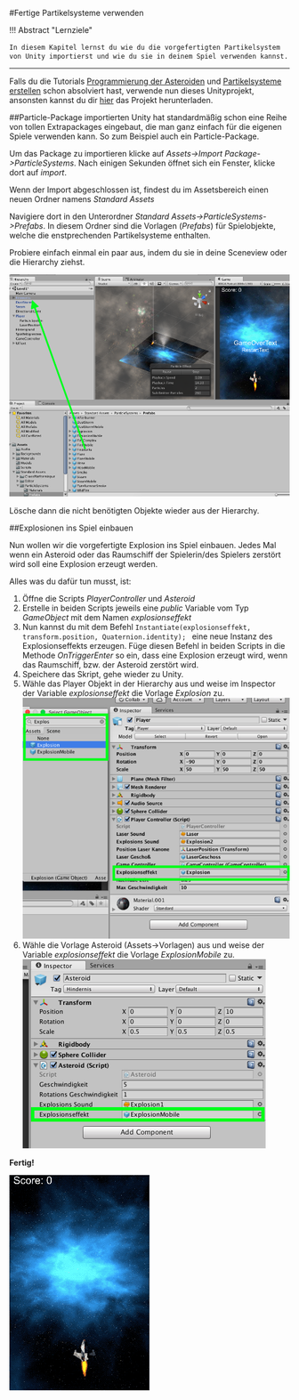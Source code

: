 #Fertige Partikelsysteme verwenden

!!! Abstract "Lernziele"

    In diesem Kapitel lernst du wie du die vorgefertigten Partikelsystem von Unity importierst und wie du sie in deinem Spiel verwenden kannst.
-----

Falls du die Tutorials [Programmierung der Asteroiden](T01-spaceasteroids.md) und [Partikelsysteme erstellen](T02-particles1.md) schon absolviert hast, verwende nun dieses Unityprojekt, ansonsten kannst du dir [hier](https://github.com/learn2proGrAME/proGrAME-Beispiele-und-Quellcodes/blob/master/SpaceAsteroids/SpaceAsteroids3.zip) das Projekt herunterladen.

##Particle-Package importierten
Unity hat standardmäßig schon eine Reihe von tollen Extrapackages eingebaut, die man ganz einfach für die eigenen Spiele verwenden kann. So zum Beispiel auch ein Particle-Package.


Um das Package zu importieren klicke auf *Assets->Import Package->ParticleSystems*. Nach einigen Sekunden öffnet sich ein Fenster, klicke dort auf *import*.


Wenn der Import abgeschlossen ist, findest du im Assetsbereich einen neuen Ordner namens *Standard Assets*

Navigiere dort in den Unterordner *Standard Assets->ParticleSystems->Prefabs*. In diesem Ordner sind die Vorlagen (*Prefabs*) für Spielobjekte, welche die enstprechenden Partikelsysteme enthalten.

Probiere einfach einmal ein paar aus, indem du sie in deine Sceneview oder die Hierarchy ziehst.

![Prefabs testen](img/prefabstest.png)

Lösche dann die nicht benötigten Objekte wieder aus der Hierarchy.

##Explosionen ins Spiel einbauen

Nun wollen wir die vorgefertigte Explosion ins Spiel einbauen. Jedes Mal wenn ein Asteroid oder das Raumschiff der Spielerin/des Spielers zerstört wird soll eine Explosion erzeugt werden.

Alles was du dafür tun musst, ist:

1. Öffne die Scripts *PlayerController* und *Asteroid*
2. Erstelle in beiden Scripts jeweils eine *public* Variable vom Typ *GameObject* mit dem Namen *explosionseffekt*
3. Nun kannst du mit dem Befehl ```Instantiate(explosionseffekt, transform.position, Quaternion.identity); ``` eine neue Instanz des Explosionseffekts erzeugen. Füge diesen Befehl in beiden Scripts in die Methode *OnTriggerEnter* so ein, dass eine Explosion erzeugt wird, wenn das Raumschiff, bzw. der Asteroid zerstört wird.
4. Speichere das Skript, gehe wieder zu Unity.
5. Wähle das Player Objekt in der Hierarchy aus und weise im Inspector der Variable *explosionseffekt* die Vorlage *Explosion* zu.  
![explosion zuweisen1](img/explosionseffektzuweisenPlayer.png)
6. Wähle die Vorlage Asteroid (Assets->Vorlagen) aus und weise der Variable *explosionseffekt* die Vorlage *ExplosionMobile* zu.  
![explosion zuweisen2](img/explosionseffektzuweisenAsteroid.png)

**Fertig!**

![Explosionseffekte eingebaut](img/finalExplosions.gif)
